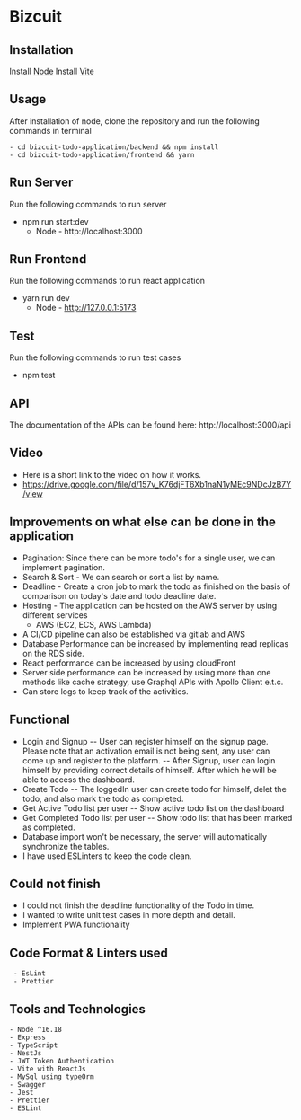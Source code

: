 <!-- @format -->

# Bizcuit

## Installation

Install [Node](https://nodejs.org/en/)
Install [Vite](https://vitejs.dev/guide/)

## Usage

After installation of node, clone the repository and run the following commands in terminal

    - cd bizcuit-todo-application/backend && npm install
    - cd bizcuit-todo-application/frontend && yarn

## Run Server

Run the following commands to run server

- npm run start:dev
  - Node - http://localhost:3000

## Run Frontend

Run the following commands to run react application

- yarn run dev
  - Node - http://127.0.0.1:5173

## Test

Run the following commands to run test cases

- npm test

## API

The documentation of the APIs can be found here: http://localhost:3000/api

## Video 
- Here is a short link to the video on how it works.
- https://drive.google.com/file/d/157v_K76djFT6Xb1naN1yMEc9NDcJzB7Y/view

## Improvements on what else can be done in the application

- Pagination: Since there can be more todo's for a single user, we can implement pagination.
- Search &  Sort - We can search or sort a list by name.
- Deadline - Create a cron job to mark the todo as finished on the basis of comparison on today's date and todo deadline date.
- Hosting - The application can be hosted on the AWS server by using different services
    - AWS (EC2, ECS, AWS Lambda)
- A CI/CD pipeline can also be established via gitlab and AWS
- Database Performance can be increased by implementing read replicas on the RDS side.
- React performance can be increased by using cloudFront
- Server side performance can be increased by using more than one methods like cache strategy, use Graphql APIs with Apollo Client e.t.c.
- Can store logs to keep track of the activities.

## Functional

- Login and Signup
    -- User can register himself on the signup page. Please note that an activation email is not being sent, any user can come up and register to the platform.
    -- After Signup, user can login himself by providing correct details of himself. After which he will be able to access the dashboard.
- Create Todo
    -- The loggedIn user can create todo for himself, delet the todo, and also mark the todo as completed.
- Get Active Todo list per user
   -- Show active todo list on the dashboard
- Get Completed Todo list per user
    -- Show todo list that has been marked as completed.
- Database import won't be necessary, the server will automatically synchronize the tables.
- I have used ESLinters to keep the code clean.

## Could not finish
- I could not finish the deadline functionality of the Todo in time.
- I wanted to write unit test cases in more depth and detail.
- Implement PWA functionality

## Code Format & Linters used

     - EsLint
     - Prettier

## Tools and Technologies

    - Node ^16.18
    - Express
    - TypeScript
    - NestJs
    - JWT Token Authentication
    - Vite with ReactJs
    - MySql using typeOrm
    - Swagger
    - Jest
    - Prettier
    - ESLint
